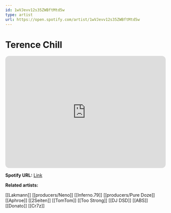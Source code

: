 ```yaml
---
id: 1wVJevv12s35ZWBftMtd5w
type: artist
url: https://open.spotify.com/artist/1wVJevv12s35ZWBftMtd5w
---
```

# Terence Chill

<iframe style="border-radius:12px" src="https://open.spotify.com/embed/artist/1wVJevv12s35ZWBftMtd5w" width="100%" height="352" frameBorder="0" allowfullscreen="" allow="autoplay; clipboard-write; encrypted-media; fullscreen; picture-in-picture" loading="lazy"></iframe>

**Spotify URL:** [Link](https://open.spotify.com/artist/1wVJevv12s35ZWBftMtd5w)

**Related artists:**

[[Lakmann]]
[[producers/Neno]]
[[Inferno.79]]
[[producers/Pure Doze]]
[[Aphroe]]
[[2Seiten]]
[[TomTom]]
[[Too Strong]]
[[DJ DSD]]
[[ABS]]
[[Donato]]
[[Cr7z]]
